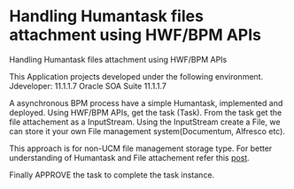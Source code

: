 # Handling Humantask files attachment using HWF/BPM APIs
Handling Humantask files attachment using HWF/BPM APIs

This Application projects developed under the following environment.
Jdeveloper: 11.1.1.7
Oracle SOA Suite 11.1.1.7

A asynchronous BPM process have a simple Humantask, implemented and deployed. Using HWF/BPM APIs, get the task (Task). From the task get the file attachement as a InputStream. Using the InputStream create a File, we can store it your own File management system(Documentum, Alfresco etc).

This approach is for non-UCM file management storage type. For better understanding of Humantask and File attachement refer this [post](https://blogs.oracle.com/bpmtech/entry/handling_humantask_attachments_in_oracle).

Finally APPROVE the task to complete the task instance.